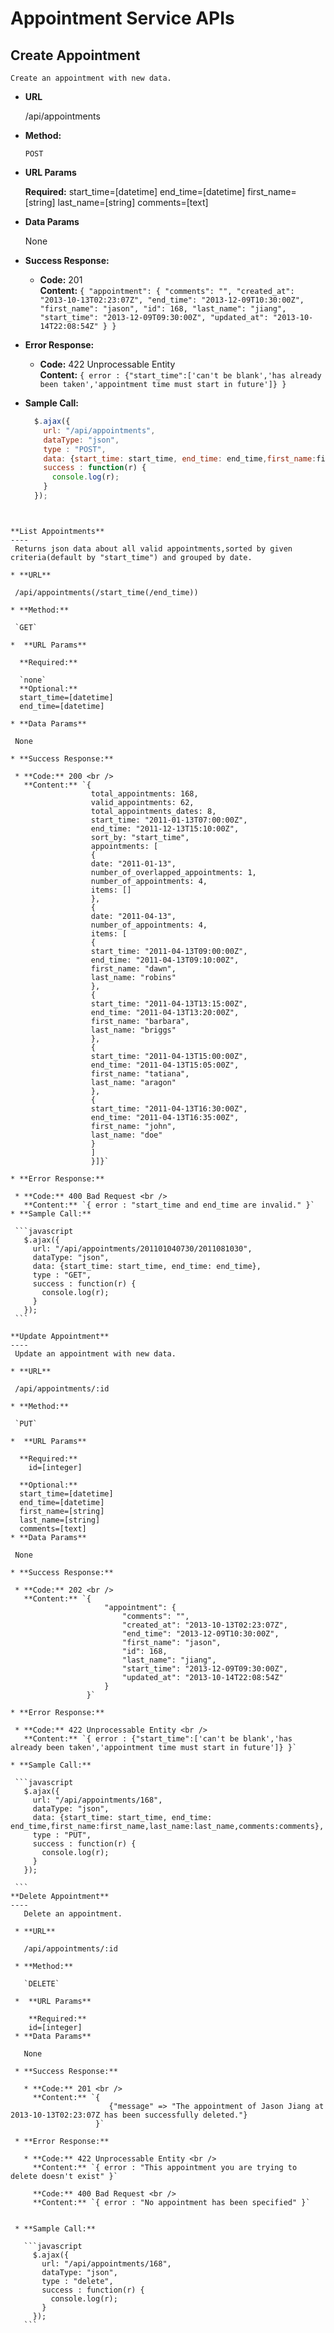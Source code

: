 Appointment Service APIs
=========
  **Create Appointment**
  ----
    Create an appointment with new data.

  * **URL**

    /api/appointments

  * **Method:**

    `POST`

  *  **URL Params**

     **Required:**
     start_time=[datetime]
     end_time=[datetime]
     first_name=[string]
     last_name=[string]
     comments=[text]
  * **Data Params**

    None

  * **Success Response:**

    * **Code:** 201 <br />
      **Content:** `{
                        "appointment": {
                            "comments": "",
                            "created_at": "2013-10-13T02:23:07Z",
                            "end_time": "2013-12-09T10:30:00Z",
                            "first_name": "jason",
                            "id": 168,
                            "last_name": "jiang",
                            "start_time": "2013-12-09T09:30:00Z",
                            "updated_at": "2013-10-14T22:08:54Z"
                        }
                    }`

  * **Error Response:**

    * **Code:** 422 Unprocessable Entity <br />
      **Content:** `{ error : {"start_time":['can't be blank','has already been taken','appointment time must start in future']} }`

  * **Sample Call:**

    ```javascript
      $.ajax({
        url: "/api/appointments",
        dataType: "json",
        type : "POST",
        data: {start_time: start_time, end_time: end_time,first_name:first_name,last_name:last_name,comments:comments},
        success : function(r) {
          console.log(r);
        }
      });
   ```


  **List Appointments**
  ----
    Returns json data about all valid appointments,sorted by given criteria(default by "start_time") and grouped by date.

  * **URL**

    /api/appointments(/start_time(/end_time))

  * **Method:**

    `GET`

  *  **URL Params**

     **Required:**

     `none`
     **Optional:**
     start_time=[datetime]
     end_time=[datetime]

  * **Data Params**

    None

  * **Success Response:**

    * **Code:** 200 <br />
      **Content:** `{
                     total_appointments: 168,
                     valid_appointments: 62,
                     total_appointments_dates: 8,
                     start_time: "2011-01-13T07:00:00Z",
                     end_time: "2011-12-13T15:10:00Z",
                     sort_by: "start_time",
                     appointments: [
                     {
                     date: "2011-01-13",
                     number_of_overlapped_appointments: 1,
                     number_of_appointments: 4,
                     items: []
                     },
                     {
                     date: "2011-04-13",
                     number_of_appointments: 4,
                     items: [
                     {
                     start_time: "2011-04-13T09:00:00Z",
                     end_time: "2011-04-13T09:10:00Z",
                     first_name: "dawn",
                     last_name: "robins"
                     },
                     {
                     start_time: "2011-04-13T13:15:00Z",
                     end_time: "2011-04-13T13:20:00Z",
                     first_name: "barbara",
                     last_name: "briggs"
                     },
                     {
                     start_time: "2011-04-13T15:00:00Z",
                     end_time: "2011-04-13T15:05:00Z",
                     first_name: "tatiana",
                     last_name: "aragon"
                     },
                     {
                     start_time: "2011-04-13T16:30:00Z",
                     end_time: "2011-04-13T16:35:00Z",
                     first_name: "john",
                     last_name: "doe"
                     }
                     ]
                     }]}`

  * **Error Response:**

    * **Code:** 400 Bad Request <br />
      **Content:** `{ error : "start_time and end_time are invalid." }`
  * **Sample Call:**

    ```javascript
      $.ajax({
        url: "/api/appointments/201101040730/2011081030",
        dataType: "json",
        data: {start_time: start_time, end_time: end_time},
        type : "GET",
        success : function(r) {
          console.log(r);
        }
      });
    ```

  **Update Appointment**
  ----
    Update an appointment with new data.

  * **URL**

    /api/appointments/:id

  * **Method:**

    `PUT`

  *  **URL Params**

     **Required:**
       id=[integer]

     **Optional:**
     start_time=[datetime]
     end_time=[datetime]
     first_name=[string]
     last_name=[string]
     comments=[text]
  * **Data Params**

    None

  * **Success Response:**

    * **Code:** 202 <br />
      **Content:** `{
                        "appointment": {
                            "comments": "",
                            "created_at": "2013-10-13T02:23:07Z",
                            "end_time": "2013-12-09T10:30:00Z",
                            "first_name": "jason",
                            "id": 168,
                            "last_name": "jiang",
                            "start_time": "2013-12-09T09:30:00Z",
                            "updated_at": "2013-10-14T22:08:54Z"
                        }
                    }`

  * **Error Response:**

    * **Code:** 422 Unprocessable Entity <br />
      **Content:** `{ error : {"start_time":['can't be blank','has already been taken','appointment time must start in future']} }`

  * **Sample Call:**

    ```javascript
      $.ajax({
        url: "/api/appointments/168",
        dataType: "json",
        data: {start_time: start_time, end_time: end_time,first_name:first_name,last_name:last_name,comments:comments},
        type : "PUT",
        success : function(r) {
          console.log(r);
        }
      });

    ```
   **Delete Appointment**
   ----
      Delete an appointment.

    * **URL**

      /api/appointments/:id

    * **Method:**

      `DELETE`

    *  **URL Params**

       **Required:**
       id=[integer]
    * **Data Params**

      None

    * **Success Response:**

      * **Code:** 201 <br />
        **Content:** `{
                         {"message" => "The appointment of Jason Jiang at 2013-10-13T02:23:07Z has been successfully deleted."}
                      }`

    * **Error Response:**

      * **Code:** 422 Unprocessable Entity <br />
        **Content:** `{ error : "This appointment you are trying to delete doesn't exist" }`

        **Code:** 400 Bad Request <br />
        **Content:** `{ error : "No appointment has been specified" }`


    * **Sample Call:**

      ```javascript
        $.ajax({
          url: "/api/appointments/168",
          dataType: "json",
          type : "delete",
          success : function(r) {
            console.log(r);
          }
        });
      ```
